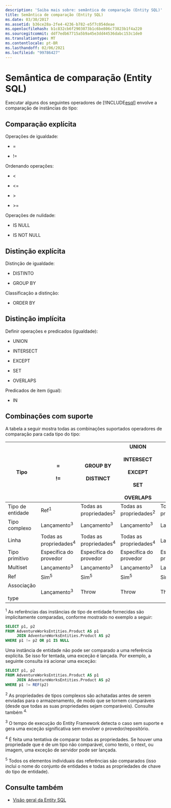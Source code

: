 ```yaml
---
description: 'Saiba mais sobre: semântica de comparação (Entity SQL)'
title: Semântica de comparação (Entity SQL)
ms.date: 03/30/2017
ms.assetid: b36ce28a-2fe4-4236-b782-e5f7c054deae
ms.openlocfilehash: b1c832cb6f2903073b1c6be806c73823b1f4a220
ms.sourcegitcommit: ddf7edb67715a5b9a45e3dd44536dabc153c1de0
ms.translationtype: MT
ms.contentlocale: pt-BR
ms.lasthandoff: 02/06/2021
ms.locfileid: "99786427"
---
```

# <a name="comparison-semantics-entity-sql"></a>Semântica de comparação (Entity SQL)

Executar alguns dos seguintes operadores de [!INCLUDE[esql](../../../../../../includes/esql-md.md)] envolve a comparação de instâncias do tipo:  
  
## <a name="explicit-comparison"></a>Comparação explícita  

 Operações de igualdade:  
  
- =  
  
- !=  
  
 Ordenando operações:  
  
- <  
  
- \<=  
  
- \>  
  
- \>=  
  
 Operações de nulidade:  
  
- IS NULL  
  
- IS NOT NULL  
  
## <a name="explicit-distinction"></a>Distinção explícita  

 Distinção de igualdade:  
  
- DISTINTO  
  
- GROUP BY  
  
 Classificação a distinção:  
  
- ORDER BY  
  
## <a name="implicit-distinction"></a>Distinção implícita  

 Definir operações e predicados (igualdade):  
  
- UNION  
  
- INTERSECT  
  
- EXCEPT  
  
- SET  
  
- OVERLAPS  
  
 Predicados de item (igual):  
  
- IN  
  
## <a name="supported-combinations"></a>Combinações com suporte  

 A tabela a seguir mostra todas as combinações suportados operadores de comparação para cada tipo do tipo:  
  
|**Tipo**|**=**<br /><br /> **!=**|**GROUP BY**<br /><br /> **DISTINCT**|**UNION**<br /><br /> **INTERSECT**<br /><br /> **EXCEPT**<br /><br /> **SET**<br /><br /> **OVERLAPS**|**IN**|**<   <=**<br /><br /> **>   >=**|**ORDER BY**|**IS NULL**<br /><br /> **NÃO É NULO**|  
|-|-|-|-|-|-|-|-|  
|Tipo de entidade|Ref<sup>1</sup>|Todas as propriedades<sup>2</sup>|Todas as propriedades<sup>2</sup>|Todas as propriedades<sup>2</sup>|Lançamento<sup>3</sup>|Lançamento<sup>3</sup>|Ref<sup>1</sup>|  
|Tipo complexo|Lançamento<sup>3</sup>|Lançamento<sup>3</sup>|Lançamento<sup>3</sup>|Lançamento<sup>3</sup>|Lançamento<sup>3</sup>|Lançamento<sup>3</sup>|Lançamento<sup>3</sup>|  
|Linha|Todas as propriedades<sup>4</sup>|Todas as propriedades<sup>4</sup>|Todas as propriedades<sup>4</sup>|Lançamento<sup>3</sup>|Lançamento<sup>3</sup>|Todas as propriedades<sup>4</sup>|Lançamento<sup>3</sup>|  
|Tipo primitivo|Específica do provedor|Específica do provedor|Específica do provedor|Específica do provedor|Específica do provedor|Específica do provedor|Específica do provedor|  
|Multiset|Lançamento<sup>3</sup>|Lançamento<sup>3</sup>|Lançamento<sup>3</sup>|Lançamento<sup>3</sup>|Lançamento<sup>3</sup>|Lançamento<sup>3</sup>|Lançamento<sup>3</sup>|  
|Ref|Sim<sup>5</sup>|Sim<sup>5</sup>|Sim<sup>5</sup>|Sim<sup>5</sup>|Throw|Throw|Sim<sup>5</sup>|  
|Associação<br /><br /> type|Lançamento<sup>3</sup>|Throw|Throw|Throw|Lançamento<sup>3</sup>|Lançamento<sup>3</sup>|Lançamento<sup>3</sup>|  
  
 <sup>1</sup> As referências das instâncias de tipo de entidade fornecidas são implicitamente comparadas, conforme mostrado no exemplo a seguir:  
  
```sql  
SELECT p1, p2
FROM AdventureWorksEntities.Product AS p1
     JOIN AdventureWorksEntities.Product AS p2
WHERE p1 != p2 OR p1 IS NULL  
```  
  
 Uma instância de entidade não pode ser comparado a uma referência explícita. Se isso for tentada, uma exceção é lançada. Por exemplo, a seguinte consulta irá acionar uma exceção:  
  
```sql  
SELECT p1, p2
FROM AdventureWorksEntities.Product AS p1
     JOIN AdventureWorksEntities.Product AS p2
WHERE p1 != REF(p2)  
```  
  
 <sup>2</sup> As propriedades de tipos complexos são achatadas antes de serem enviadas para o armazenamento, de modo que se tornem comparáveis (desde que todas as suas propriedades sejam comparáveis). Consulte também <sup>4.</sup>  
  
 <sup>3</sup> O tempo de execução do Entity Framework detecta o caso sem suporte e gera uma exceção significativa sem envolver o provedor/repositório.  
  
 <sup>4</sup> É feita uma tentativa de comparar todas as propriedades. Se houver uma propriedade que é de um tipo não comparável, como texto, o ntext, ou imagem, uma exceção de servidor pode ser lançada.  
  
 <sup>5</sup> Todos os elementos individuais das referências são comparados (isso inclui o nome do conjunto de entidades e todas as propriedades de chave do tipo de entidade).  
  
## <a name="see-also"></a>Consulte também

- [Visão geral da Entity SQL](entity-sql-overview.md)
